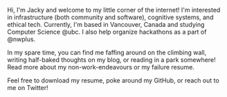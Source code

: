 Hi, I'm Jacky and welcome to my little corner of the internet! I'm interested in infrastructure (both community and software), cognitive systems, and ethical tech. Currently, I'm based in Vancouver, Canada and studying Computer Science @ubc. I also help organize hackathons as a part of @nwplus.

In my spare time, you can find me faffing around on the climbing wall, writing half-baked thoughts on my blog, or reading in a park somewhere! Read more about my non-work-endeavours or my failure resume.

Feel free to download my resume, poke around my GitHub, or reach out to me on Twitter!